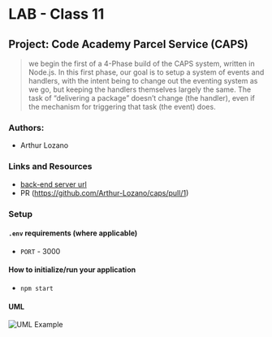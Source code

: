 # LAB - Class 11

## Project: Code Academy Parcel Service (CAPS)

> we begin the first of a 4-Phase build of the CAPS system, written in Node.js. In this first phase, our goal is to setup a system of events and handlers, with the intent being to change out the eventing system as we go, but keeping the handlers themselves largely the same. The task of “delivering a package” doesn’t change (the handler), even if the mechanism for triggering that task (the event) does.



### Authors:
- Arthur Lozano


### Links and Resources

- [back-end server url](http://localhost:3000)
- PR (https://github.com/Arthur-Lozano/caps/pull/1)

### Setup

#### `.env` requirements (where applicable)

- `PORT` - 3000


#### How to initialize/run your application 

- `npm start`

#### UML

![UML Example](./assets/1.png)
